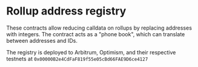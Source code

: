 # Rollup address registry

These contracts allow reducing calldata on rollups by replacing addresses with integers. The
contract acts as a "phone book", which can translate between addresses and IDs.

The registry is deployed to Arbitrum, Optimism, and their respective testnets at `0x00000B2e4CdFaF819f55e05cBd66FAE9D6ce4127`
